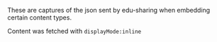 These are captures of the json sent by edu-sharing when embedding certain
content types.

Content was fetched with `displayMode:inline`
